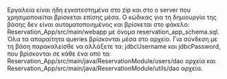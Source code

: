 Εργαλεία είναι ήδη εγκατεστημένα στο zip και στο ο server που χρησιμοποιείται βρίσκεται επίσης μέσα.
Ο κώδικας για τη δημιουργία της βάσης δεν είναι αυτοματοποιημένος και βρίσκεται στο φάκελο:
Reservation_App/src/main/webapp με όνομα reservation_app_schema.sql.
Όλα τα απαραίτητα queries βρίσκονται μέσα στο αρχείο.
Για σύνδεση με τη βάση παρακαλείσθε να αλλάξετε τα:
jdbcUsername και jdbcPassword, που βρίσκονται σε κάθε ένα από τα: Reservation_App/src/main/java/ReservationModule/users/dao
αρχεία και Reservation_App/src/main/java/ReservationModule/utils/dao αρχεία.
